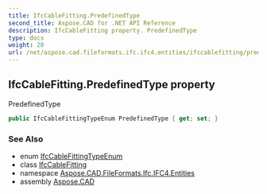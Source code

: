 ```yaml
---
title: IfcCableFitting.PredefinedType
second_title: Aspose.CAD for .NET API Reference
description: IfcCableFitting property. PredefinedType
type: docs
weight: 20
url: /net/aspose.cad.fileformats.ifc.ifc4.entities/ifccablefitting/predefinedtype/
---
```

## IfcCableFitting.PredefinedType property

PredefinedType

```csharp
public IfcCableFittingTypeEnum PredefinedType { get; set; }
```

### See Also

* enum [IfcCableFittingTypeEnum](../../../aspose.cad.fileformats.ifc.ifc4.types/ifccablefittingtypeenum/)
* class [IfcCableFitting](../)
* namespace [Aspose.CAD.FileFormats.Ifc.IFC4.Entities](../../ifccablefitting/)
* assembly [Aspose.CAD](../../../)


